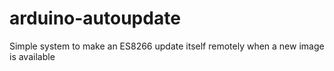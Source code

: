 # arduino-autoupdate
Simple system to make an ES8266 update itself remotely when a new image is available
